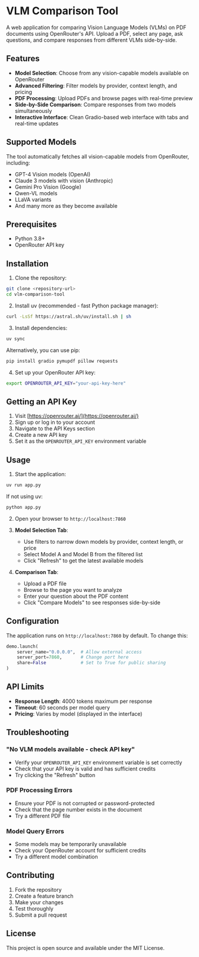 # VLM Comparison Tool

A web application for comparing Vision Language Models (VLMs) on PDF documents using OpenRouter's API. Upload a PDF, select any page, ask questions, and compare responses from different VLMs side-by-side.

## Features

- **Model Selection**: Choose from any vision-capable models available on OpenRouter
- **Advanced Filtering**: Filter models by provider, context length, and pricing
- **PDF Processing**: Upload PDFs and browse pages with real-time preview
- **Side-by-Side Comparison**: Compare responses from two models simultaneously
- **Interactive Interface**: Clean Gradio-based web interface with tabs and real-time updates

## Supported Models

The tool automatically fetches all vision-capable models from OpenRouter, including:
- GPT-4 Vision models (OpenAI)
- Claude 3 models with vision (Anthropic)
- Gemini Pro Vision (Google)
- Qwen-VL models
- LLaVA variants
- And many more as they become available

## Prerequisites

- Python 3.8+
- OpenRouter API key

## Installation

1. Clone the repository:
```bash
git clone <repository-url>
cd vlm-comparison-tool
```

2. Install uv (recommended - fast Python package manager):
```bash
curl -LsSf https://astral.sh/uv/install.sh | sh
```

3. Install dependencies:
```bash
uv sync
```

Alternatively, you can use pip:
```bash
pip install gradio pymupdf pillow requests
```

4. Set up your OpenRouter API key:
```bash
export OPENROUTER_API_KEY="your-api-key-here"
```

## Getting an API Key

1. Visit [https://openrouter.ai/](https://openrouter.ai/)
2. Sign up or log in to your account
3. Navigate to the API Keys section
4. Create a new API key
5. Set it as the `OPENROUTER_API_KEY` environment variable

## Usage

1. Start the application:
```bash
uv run app.py
```

If not using uv:
```bash
python app.py
```

2. Open your browser to `http://localhost:7860`

3. **Model Selection Tab**:
   - Use filters to narrow down models by provider, context length, or price
   - Select Model A and Model B from the filtered list
   - Click "Refresh" to get the latest available models

4. **Comparison Tab**:
   - Upload a PDF file
   - Browse to the page you want to analyze
   - Enter your question about the PDF content
   - Click "Compare Models" to see responses side-by-side

## Configuration

The application runs on `http://localhost:7860` by default. To change this:

```python
demo.launch(
    server_name="0.0.0.0",  # Allow external access
    server_port=7860,       # Change port here
    share=False             # Set to True for public sharing
)
```

## API Limits

- **Response Length**: 4000 tokens maximum per response
- **Timeout**: 60 seconds per model query
- **Pricing**: Varies by model (displayed in the interface)

## Troubleshooting

### "No VLM models available - check API key"
- Verify your `OPENROUTER_API_KEY` environment variable is set correctly
- Check that your API key is valid and has sufficient credits
- Try clicking the "Refresh" button

### PDF Processing Errors
- Ensure your PDF is not corrupted or password-protected
- Check that the page number exists in the document
- Try a different PDF file

### Model Query Errors
- Some models may be temporarily unavailable
- Check your OpenRouter account for sufficient credits
- Try a different model combination

## Contributing

1. Fork the repository
2. Create a feature branch
3. Make your changes
4. Test thoroughly
5. Submit a pull request

## License

This project is open source and available under the MIT License.